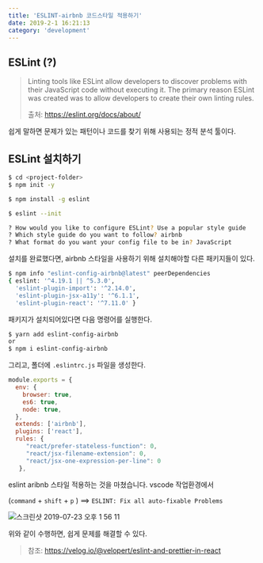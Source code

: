 ```yaml
---
title: 'ESLINT-airbnb 코드스타일 적용하기'
date: 2019-2-1 16:21:13
category: 'development'
---
```




## ESLint (?)

> Linting tools like ESLint allow developers to discover problems with their JavaScript code without executing it. The primary reason ESLint was created was to allow developers to create their own linting rules.
>
> 출처: <https://eslint.org/docs/about/>

쉽게 말하면 문제가 있는 패턴이나 코드를 찾기 위해 사용되는 정적 분석 툴이다. 



## ESLint 설치하기

```bash
$ cd <project-folder>
$ npm init -y

$ npm install -g eslint
```

```bash
$ eslint --init

? How would you like to configure ESLint? Use a popular style guide
? Which style guide do you want to follow? airbnb
? What format do you want your config file to be in? JavaScript
```



설치를 완료했다면, airbnb 스타일을 사용하기 위해 설치해야할 다른 패키지들이 있다.

```bash
$ npm info "eslint-config-airbnb@latest" peerDependencies
{ eslint: '^4.19.1 || ^5.3.0',
  'eslint-plugin-import': '^2.14.0',
  'eslint-plugin-jsx-a11y': '^6.1.1',
  'eslint-plugin-react': '^7.11.0' }
```



패키지가 설치되어있다면 다음 명령어를 실행한다.

```bash
$ yarn add eslint-config-airbnb
or
$ npm i eslint-config-airbnb
```



그리고, 폴더에 `.eslintrc.js` 파일을 생성한다.

```js
module.exports = {
  env: {
    browser: true,
    es6: true,
    node: true,
  },
  extends: ['airbnb'],
  plugins: ['react'],
  rules: {
     "react/prefer-stateless-function": 0,
     "react/jsx-filename-extension": 0,
     "react/jsx-one-expression-per-line": 0
   },
```



eslint aribnb 스타일 적용하는 것을 마쳤습니다. vscode 작업환경에서 

(`command` + `shift` + `p` ) ==> `ESLINT: Fix all auto-fixable Problems` 

![스크린샷 2019-07-23 오후 1 56 11](https://user-images.githubusercontent.com/36187948/61683926-6aaa9b00-ad52-11e9-8305-341c99484394.png)

위와 같이 수행하면, 쉽게 문제를 해결할 수 있다.



> 참조: <https://velog.io/@velopert/eslint-and-prettier-in-react>
